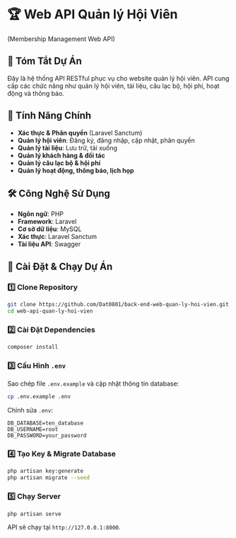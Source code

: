 # 🏆 Web API Quản lý Hội Viên  
(Membership Management Web API)  

## 📌 Tóm Tắt Dự Án  
Đây là hệ thống API RESTful phục vụ cho website quản lý hội viên. API cung cấp các chức năng như quản lý hội viên, tài liệu, câu lạc bộ, hội phí, hoạt động và thông báo.  

## 🚀 Tính Năng Chính  
- **Xác thực & Phân quyền** (Laravel Sanctum)  
- **Quản lý hội viên**: Đăng ký, đăng nhập, cập nhật, phân quyền  
- **Quản lý tài liệu**: Lưu trữ, tải xuống  
- **Quản lý khách hàng & đối tác**  
- **Quản lý câu lạc bộ & hội phí**  
- **Quản lý hoạt động, thông báo, lịch họp**  

## 🛠 Công Nghệ Sử Dụng  
- **Ngôn ngữ**: PHP  
- **Framework**: Laravel  
- **Cơ sở dữ liệu**: MySQL  
- **Xác thực**: Laravel Sanctum  
- **Tài liệu API**: Swagger  

## 📂 Cài Đặt & Chạy Dự Án  
### 1️⃣ Clone Repository  
```bash  
git clone https://github.com/Dat0801/back-end-web-quan-ly-hoi-vien.git
cd web-api-quan-ly-hoi-vien  
```
### 2️⃣ Cài Đặt Dependencies  
```bash  
composer install  
```
### 3️⃣ Cấu Hình `.env`  
Sao chép file `.env.example` và cập nhật thông tin database:  
```bash  
cp .env.example .env  
```
Chỉnh sửa `.env`:  
```env  
DB_DATABASE=ten_database  
DB_USERNAME=root  
DB_PASSWORD=your_password  
```
### 4️⃣ Tạo Key & Migrate Database  
```bash  
php artisan key:generate  
php artisan migrate --seed  
```
### 5️⃣ Chạy Server  
```bash  
php artisan serve  
```
API sẽ chạy tại `http://127.0.0.1:8000`.  
